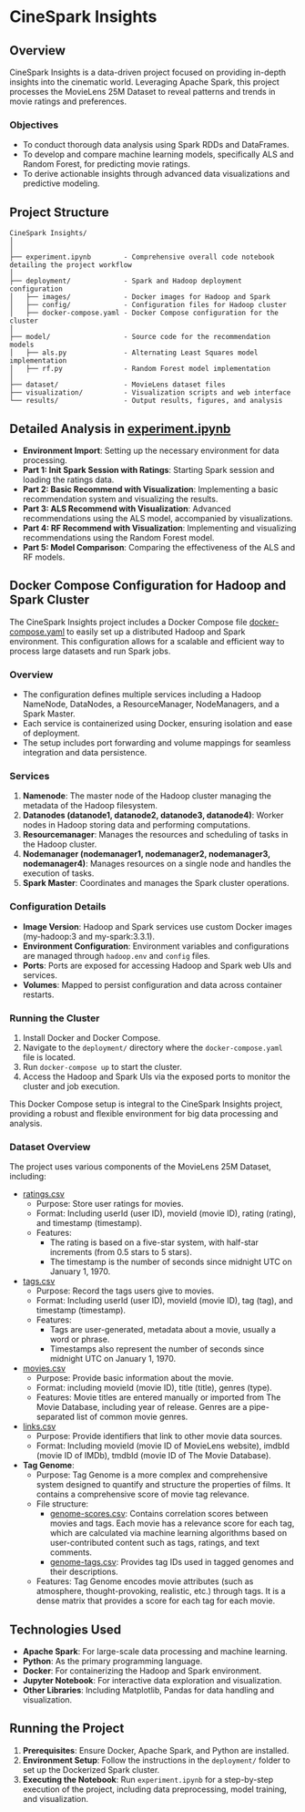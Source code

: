 # CineSpark Insights

## Overview
CineSpark Insights is a data-driven project focused on providing in-depth insights into the cinematic world. Leveraging Apache Spark, this project processes the MovieLens 25M Dataset to reveal patterns and trends in movie ratings and preferences.

### Objectives
- To conduct thorough data analysis using Spark RDDs and DataFrames.
- To develop and compare machine learning models, specifically ALS and Random Forest, for predicting movie ratings.
- To derive actionable insights through advanced data visualizations and predictive modeling.

## Project Structure
```
CineSpark Insights/
│
│
├── experiment.ipynb        - Comprehensive overall code notebook detailing the project workflow
│
├── deployment/             - Spark and Hadoop deployment configuration
│   ├── images/             - Docker images for Hadoop and Spark
│   ├── config/             - Configuration files for Hadoop cluster
│   ├── docker-compose.yaml - Docker Compose configuration for the cluster
│
├── model/                  - Source code for the recommendation models
│   ├── als.py              - Alternating Least Squares model implementation
│   ├── rf.py               - Random Forest model implementation
│
├── dataset/                - MovieLens dataset files
├── visualization/          - Visualization scripts and web interface
└── results/                - Output results, figures, and analysis
```

## Detailed Analysis in [experiment.ipynb](experiment.ipynb)
- **Environment Import**: Setting up the necessary environment for data processing.
- **Part 1: Init Spark Session with Ratings**: Starting Spark session and loading the ratings data.
- **Part 2: Basic Recommend with Visualization**: Implementing a basic recommendation system and visualizing the results.
- **Part 3: ALS Recommend with Visualization**: Advanced recommendations using the ALS model, accompanied by visualizations.
- **Part 4: RF Recommend with Visualization**: Implementing and visualizing recommendations using the Random Forest model.
- **Part 5: Model Comparison**: Comparing the effectiveness of the ALS and RF models.

## Docker Compose Configuration for Hadoop and Spark Cluster

The CineSpark Insights project includes a Docker Compose file [docker-compose.yaml](deployment/docker-compose.yaml) to easily set up a distributed Hadoop and Spark environment. This configuration allows for a scalable and efficient way to process large datasets and run Spark jobs.

### Overview
- The configuration defines multiple services including a Hadoop NameNode, DataNodes, a ResourceManager, NodeManagers, and a Spark Master.
- Each service is containerized using Docker, ensuring isolation and ease of deployment.
- The setup includes port forwarding and volume mappings for seamless integration and data persistence.

### Services
1. **Namenode**: The master node of the Hadoop cluster managing the metadata of the Hadoop filesystem.
2. **Datanodes (datanode1, datanode2, datanode3, datanode4)**: Worker nodes in Hadoop storing data and performing computations.
3. **Resourcemanager**: Manages the resources and scheduling of tasks in the Hadoop cluster.
4. **Nodemanager (nodemanager1, nodemanager2, nodemanager3, nodemanager4)**: Manages resources on a single node and handles the execution of tasks.
5. **Spark Master**: Coordinates and manages the Spark cluster operations.

### Configuration Details
- **Image Version**: Hadoop and Spark services use custom Docker images (my-hadoop:3 and my-spark:3.3.1).
- **Environment Configuration**: Environment variables and configurations are managed through `hadoop.env` and `config` files.
- **Ports**: Ports are exposed for accessing Hadoop and Spark web UIs and services.
- **Volumes**: Mapped to persist configuration and data across container restarts.

### Running the Cluster
1. Install Docker and Docker Compose.
2. Navigate to the `deployment/` directory where the `docker-compose.yaml` file is located.
3. Run `docker-compose up` to start the cluster.
4. Access the Hadoop and Spark UIs via the exposed ports to monitor the cluster and job execution.

This Docker Compose setup is integral to the CineSpark Insights project, providing a robust and flexible environment for big data processing and analysis.


### Dataset Overview
The project uses various components of the MovieLens 25M Dataset, including:
+ [ratings.csv](dataset/ratings.csv)
  + Purpose: Store user ratings for movies. 
  + Format: Including userId (user ID), movieId (movie ID), rating (rating), and timestamp (timestamp). 
  + Features: 
    + The rating is based on a five-star system, with half-star increments (from 0.5 stars to 5 stars). 
    + The timestamp is the number of seconds since midnight UTC on January 1, 1970.
+ [tags.csv](dataset/tags.csv)
  + Purpose: Record the tags users give to movies. 
  + Format: Including userId (user ID), movieId (movie ID), tag (tag), and timestamp (timestamp). 
  + Features: 
    + Tags are user-generated, metadata about a movie, usually a word or phrase. 
    + Timestamps also represent the number of seconds since midnight UTC on January 1, 1970.
+ [movies.csv](dataset/movies.csv)
  + Purpose: Provide basic information about the movie. 
  + Format: including movieId (movie ID), title (title), genres (type). 
  + Features: Movie titles are entered manually or imported from The Movie Database, including year of release. Genres are a pipe-separated list of common movie genres.
+ [links.csv](dataset/links.csv)
  + Purpose: Provide identifiers that link to other movie data sources. 
  + Format: Including movieId (movie ID of MovieLens website), imdbId (movie ID of IMDb), tmdbId (movie ID of The Movie Database).
+ **Tag Genome**:
  + Purpose: Tag Genome is a more complex and comprehensive system designed to quantify and structure the properties of films. It contains a comprehensive score of movie tag relevance. 
  + File structure:
    + [genome-scores.csv](dataset/genome-scores.csv): Contains correlation scores between movies and tags. Each movie has a relevance score for each tag, which are calculated via machine learning algorithms based on user-contributed content such as tags, ratings, and text comments. 
    + [genome-tags.csv](dataset/genome-tags.csv): Provides tag IDs used in tagged genomes and their descriptions. 
  + Features: Tag Genome encodes movie attributes (such as atmosphere, thought-provoking, realistic, etc.) through tags. It is a dense matrix that provides a score for each tag for each movie.

## Technologies Used
- **Apache Spark**: For large-scale data processing and machine learning.
- **Python**: As the primary programming language.
- **Docker**: For containerizing the Hadoop and Spark environment.
- **Jupyter Notebook**: For interactive data exploration and visualization.
- **Other Libraries**: Including Matplotlib, Pandas for data handling and visualization.


## Running the Project
1. **Prerequisites**: Ensure Docker, Apache Spark, and Python are installed.
2. **Environment Setup**: Follow the instructions in the `deployment/` folder to set up the Dockerized Spark cluster.
3. **Executing the Notebook**: Run `experiment.ipynb` for a step-by-step execution of the project, including data preprocessing, model training, and visualization.